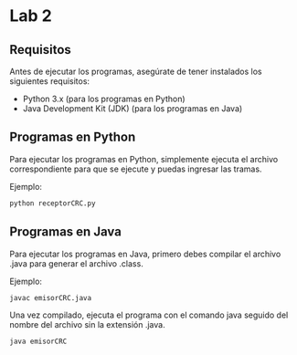 # Lab 2


## Requisitos

Antes de ejecutar los programas, asegúrate de tener instalados los siguientes requisitos:

- Python 3.x (para los programas en Python)
- Java Development Kit (JDK) (para los programas en Java)

## Programas en Python

Para ejecutar los programas en Python, simplemente ejecuta el archivo correspondiente para que se ejecute y puedas ingresar las tramas.

Ejemplo:

```bash
python receptorCRC.py
```

## Programas en Java

Para ejecutar los programas en Java, primero debes compilar el archivo .java para generar el archivo .class. 

Ejemplo:
```bash
javac emisorCRC.java
```

Una vez compilado, ejecuta el programa con el comando java seguido del nombre del archivo sin la extensión .java.
```bash
java emisorCRC
```

